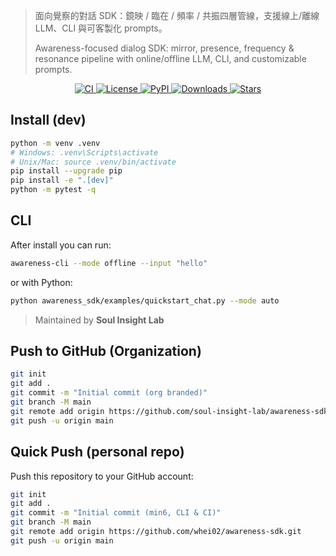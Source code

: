 > 面向覺察的對話 SDK：鏡映 / 臨在 / 頻率 / 共振四層管線，支援線上/離線 LLM、CLI 與可客製化 prompts。
>
> Awareness-focused dialog SDK: mirror, presence, frequency & resonance pipeline with online/offline LLM, CLI, and customizable prompts.

<p align="center">
  <a href="https://github.com/YOUR_GH_USERNAME/awareness-sdk/actions/workflows/ci.yml">
    <img alt="CI" src="https://img.shields.io/github/actions/workflow/status/YOUR_GH_USERNAME/awareness-sdk/ci.yml?branch=main">
  </a>
  <a href="https://github.com/YOUR_GH_USERNAME/awareness-sdk/blob/main/LICENSE">
    <img alt="License" src="https://img.shields.io/badge/License-MIT-green.svg">
  </a>
  <a href="https://pypi.org/project/awareness-sdk/">
    <img alt="PyPI" src="https://img.shields.io/pypi/v/awareness-sdk.svg">
  </a>
  <a href="https://pepy.tech/project/awareness-sdk">
    <img alt="Downloads" src="https://img.shields.io/pypi/dm/awareness-sdk.svg">
  </a>
  <a href="https://github.com/YOUR_GH_USERNAME/awareness-sdk">
    <img alt="Stars" src="https://img.shields.io/github/stars/YOUR_GH_USERNAME/awareness-sdk?style=social">
  </a>
</p>


## Install (dev)
```bash
python -m venv .venv
# Windows: .venv\Scripts\activate
# Unix/Mac: source .venv/bin/activate
pip install --upgrade pip
pip install -e ".[dev]"
python -m pytest -q
```

## CLI
After install you can run:
```bash
awareness-cli --mode offline --input "hello"
```
or with Python:
```bash
python awareness_sdk/examples/quickstart_chat.py --mode auto
```


> Maintained by **Soul Insight Lab**

## Push to GitHub (Organization)
```bash
git init
git add .
git commit -m "Initial commit (org branded)"
git branch -M main
git remote add origin https://github.com/soul-insight-lab/awareness-sdk.git
git push -u origin main
```


## Quick Push (personal repo)
Push this repository to your GitHub account:

```bash
git init
git add .
git commit -m "Initial commit (min6, CLI & CI)"
git branch -M main
git remote add origin https://github.com/whei02/awareness-sdk.git
git push -u origin main
```
